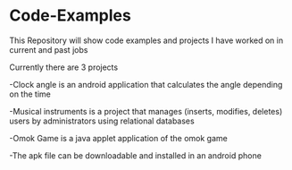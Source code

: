 Code-Examples
=============
This Repository will show code examples and projects I have worked on in current and past jobs

Currently there are 3 projects

-Clock angle is an android application that calculates the angle depending on the time

-Musical instruments is a project that manages (inserts, modifies, deletes) users by administrators using relational databases

-Omok Game is a java applet application of the omok game 

-The apk file can be downloadable and installed in an android phone
